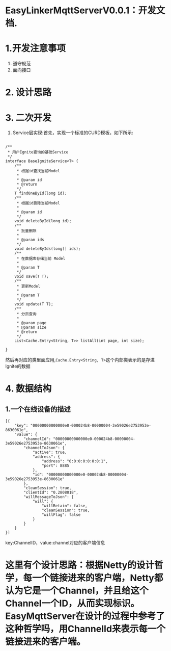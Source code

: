 # EasyLinkerMqttServerV0.0.1：开发文档.
# 1.开发注意事项
1. 遵守规范
2. 面向接口
# 2. 设计思路
# 3. 二次开发
1. Service层实现:首先，实现一个标准的CURD模板，如下所示:
```text

/**
 * 用户Ignite查询的基础Service
 */
interface BaseIgniteService<T> {
    /**
     * 根据id查找当前Model
     *
     * @param id
     * @return
     */
    T findOneById(long id);
    /**
     * 根据id删除当前Model
     *
     * @param id
     */
    void deleteById(long id);
    /**
     * 批量删除
     *
     * @param ids
     */
    void deleteByIds(long[] ids);
    /**
     * 在数据库存储当前 Model
     *
     * @param T
     */
    void save(T T);
    /**
     * 更新Model
     *
     * @param T
     */
    void update(T T);
    /**
     * 分页查询
     *
     * @param page
     * @param size
     * @return
     */
    List<Cache.Entry<String, T>> listAll(int page, int size);

}

```
然后再对应的类里面应用,```Cache.Entry<String, T>```这个内部类表示的是存进Ignite的数据
# 4. 数据结构
## 1.一个在线设备的描述
```text
[{
	"key": "00000000000000e0-000024b8-00000004-3e59026e2753953e-8630061e",
	"value": {
		"channelId": "00000000000000e0-000024b8-00000004-3e59026e2753953e-8630061e",
		"channelToJson": {
			"active": true,
			"address": {
				"address": "0:0:0:0:0:0:0:1",
				"port": 8885
			},
			"id": "00000000000000e0-000024b8-00000004-3e59026e2753953e-8630061e"
		},
		"cleanSession": true,
		"clientId": "0.2808018",
		"willMessageToJson": {
			"will": {
				"willRetain": false,
				"cleanSession": true,
				"willFlag": false
			}
		}
	}
}]
```
key:ChannelID，value:channel对应的客户端信息
# 这里有个设计思路：根据Netty的设计哲学，每一个链接进来的客户端，Netty都认为它是一个Channel，并且给这个Channel一个ID，从而实现标识。EasyMqttServer在设计的过程中参考了这种哲学吗，用ChannelId来表示每一个链接进来的客户端。